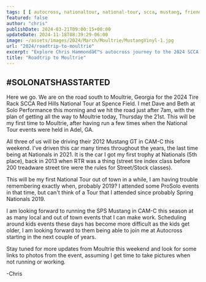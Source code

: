 ```yaml
---
tags: [ [ autocross, nationaltour, national-tour, scca, mustang, friends ] ]
featured: false
author: "chris"
publishDate: 2024-03-21T09:00:15+00:00
updateDate: 2024-11-18T08:39:29-06:00
image: ~/assets/images/2024/March/Moultrie/MustangVinyl-1.jpg
url: "2024/roadtrip-to-moultrie"
excerpt: "Explore Chris Hammondâ€™s autocross journey to the 2024 SCCA Red Hills National Tour in Moultrie, GA, and stay tuned for event updates and photos"
title: "Roadtrip to Moultrie"
---
```


## #SOLONATSHASSTARTED
Here we go. We are on the road south to Moultrie, Georgia for the 2024 Tire Rack SCCA Red Hills National Tour at Spence Field. I met Dave and Beth at Solo Performance this morning and we hit the road just after 7am, with the plan of getting all the way to Moultrie today, Thursday the 21st. This will be my first time to Moultrie, after having run a few times when the National Tour events were held in Adel, GA. 

All three of us will be driving their 2012 Mustang GT in CAM-C this weekend. I've driven this car many times throughout the years, the last time being at Nationals in 2021. It is the car I got my first trophy at Nationals (5th place), back in 2013 when RTR was a thing (street tire index class before 200 treadware street tire were the rules for Street/Stock classes).

This will be my first National Tour out of town in a while, I am having trouble remembering exactly when, probably 2019? I attended some ProSolo events in that time, but can't think of a Tour that I attended since probably Spring Nationals 2019. 

I am looking forward to running the SPS Mustang in CAM-C this season at as many local and out of town events that I can make work. Scheduling around kids events these days has become more difficult as the kids get older, I am looking forward to them being able to join me at Autocross starting in the next couple of years.

Stay tuned for more updates from Moultrie this weekend and look for some links to photos from the event, assuming I get time to take pictures when not running or working. 

-Chris
